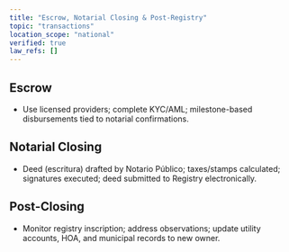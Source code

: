```yaml
---
title: "Escrow, Notarial Closing & Post-Registry"
topic: "transactions"
location_scope: "national"
verified: true
law_refs: []
---
```


## Escrow
- Use licensed providers; complete KYC/AML; milestone-based disbursements tied to notarial confirmations.

## Notarial Closing
- Deed (escritura) drafted by Notario Público; taxes/stamps calculated; signatures executed; deed submitted to Registry electronically.

## Post-Closing
- Monitor registry inscription; address observations; update utility accounts, HOA, and municipal records to new owner.